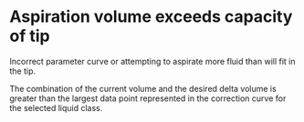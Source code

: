 # Aspiration volume exceeds capacity of tip

Incorrect parameter curve or attempting to aspirate more fluid than will fit in the tip.

&#x20;

The combination of the current volume and the desired delta volume is greater than the largest data point represented in the correction curve for the selected liquid class.
